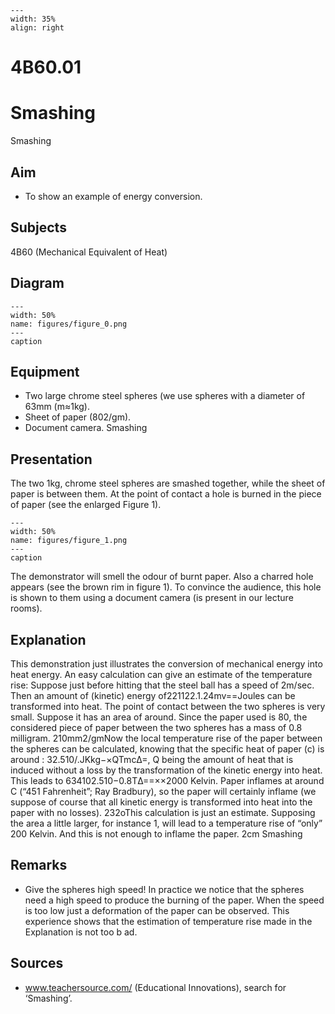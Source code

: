 
```{figure} /figures/busy.png
---
width: 35%
align: right
```
# 4B60.01 
  # Smashing 
  Smashing   
  
## Aim   
 
 *  To show an example of energy conversion.
   
  
## Subjects   
 4B60 (Mechanical Equivalent of Heat)   
  
## Diagram   
   
```{figure} figures/figure_0.png  
---  
width: 50%  
name: figures/figure_0.png  
---  
caption  
``` 
     
  
## Equipment   
 
 *  Two large chrome steel spheres (we use spheres with a diameter of 63mm (m≈1kg). 
 *  Sheet of paper (802/gm). 
 *  Document camera.                      Smashing
   
  
## Presentation   
 The two 1kg, chrome steel spheres are smashed together, while the sheet of paper is between them. At the point of contact a hole is burned in the piece of paper (see  the enlarged Figure 1).    
```{figure} figures/figure_1.png  
---  
width: 50%  
name: figures/figure_1.png  
---  
caption  
``` 
 The demonstrator will smell the odour of burnt paper. Also a charred hole appears (see the brown rim in figure 1). To convince the audience, this hole is shown to them using a document camera (is present in our lecture rooms).   
  
## Explanation   
 This demonstration just illustrates the conversion of mechanical energy into heat energy.  An easy calculation can give an estimate of the temperature rise: Suppose just before hitting that the steel ball has a speed of 2m/sec. Then an amount of (kinetic) energy of221122.1.24mv==Joules can be transformed into heat. The point of contact between the two spheres is very small. Suppose it has an area of around. Since the paper used is 80, the considered piece of paper between the two spheres has a mass of 0.8 milligram. 210mm2/gmNow the local temperature rise of the paper between the spheres can be calculated, knowing that the specific heat of paper (c) is around : 32.510/.JKkg−×QTmcΔ=, Q being the amount of heat that is induced without a loss by the transformation of the kinetic energy into heat. This leads to 634102.510−0.8TΔ==××2000 Kelvin. Paper inflames at around C (“451 Fahrenheit”; Ray Bradbury), so the paper will certainly inflame (we suppose of course that all kinetic energy is transformed into heat into the paper with no losses). 232oThis calculation is just an estimate. Supposing the area a little larger, for instance 1, will lead to a temperature rise of “only” 200 Kelvin. And this is not enough to inflame the paper.  2cm Smashing    
  
## Remarks   
 
 *  Give the spheres high speed! In practice we notice that the spheres need a high speed to produce the burning of the paper. When the speed is too low just a deformation of the paper can be observed. This experience shows that the estimation of temperature rise made in the Explanation is not too b
ad.   
  
## Sources   
 
 *  www.teachersource.com/  (Educational Innovations), search for ‘Smashing’.
  